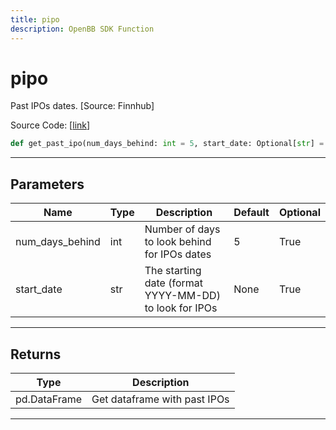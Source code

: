 ```yaml
---
title: pipo
description: OpenBB SDK Function
---
```


# pipo

Past IPOs dates. [Source: Finnhub]

Source Code: [[link](https://github.com/OpenBB-finance/OpenBBTerminal/tree/main/openbb_terminal/stocks/discovery/finnhub_model.py#L74)]

```python
def get_past_ipo(num_days_behind: int = 5, start_date: Optional[str] = None) -> pd.DataFrame
```
---
## Parameters

| Name | Type | Description | Default | Optional |
| ---- | ---- | ----------- | ------- | -------- |
| num_days_behind | int | Number of days to look behind for IPOs dates | 5 | True |
| start_date | str | The starting date (format YYYY-MM-DD) to look for IPOs | None | True |

---
## Returns

| Type | Description |
| ---- | ----------- |
| pd.DataFrame | Get dataframe with past IPOs |

---
